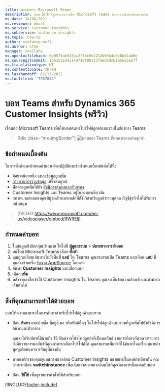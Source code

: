 ```yaml
---
title: บอทสำหรับ Microsoft Teams
description: ค้นหาโปรไฟล์ลูกค้าแบบรวมใน Microsoft Teams ด้วยความช่วยเหลือของบอท
ms.date: 10/08/2021
ms.reviewer: mhart
ms.service: customer-insights
ms.subservice: audience-insights
ms.topic: how-to
author: stefanie-msft
ms.author: sthe
manager: shellyha
ms.openlocfilehash: 6a9575de922bc2ff9c9d2212b99b4c0c8b61ab0e
ms.sourcegitcommit: 15b1521041149716f8031cfa6d0dc61a56a5e2ff
ms.translationtype: HT
ms.contentlocale: th-TH
ms.lasthandoff: 01/13/2022
ms.locfileid: "7967842"
---
```

# <a name="teams-bot-for-dynamics-365-customer-insights-preview"></a>บอท Teams สำหรับ Dynamics 365 Customer Insights (พรีวิว)

เชื่อมต่อ Microsoft Teams เพื่อให้บอทค้นหาโปรไฟล์ลูกค้าแบบรวมในช่องทาง Teams

> [!div class="mx-imgBorder"]
> ![บอทของ Teams ที่แสดงเรกคอร์ดลูกค้า](media/teams-bot.png "บอทของ Teams แสดงเรกคอร์ดลูกค้า")

## <a name="prerequisites"></a>ข้อกำหนดเบื้องต้น

ในการตั้งค่าและกำหนดค่าบอท ต้องปฏิบัติตามข้อกำหนดเบื้องต้นต่อไปนี้:

- มีอย่างน้อยหนึ่ง [แหล่งข้อมูลถูกเพิ่ม](data-sources.md)
- [กระบวนการรวมข้อมูล](data-unification.md) เสร็จสมบูรณ์
- ฟิลด์จะถูกเพิ่มไปยัง [ดัชนีการค้นหาและตัวกรอง](search-filter-index.md)
- Customer Insights และ Teams อยู่ในองค์กรเดียวกัน
- สภาพแวดล้อมของคุณมีผู้ชมเป้าหมายหลักที่ตั้งไว้สำหรับลูกค้ารายบุคคล บัญชีธุรกิจไม่ได้รับการสนับสนุน


> [!VIDEO https://www.microsoft.com/en-us/videoplayer/embed/RWRElj]
## <a name="configure-the-bot"></a>กำหนดค่าบอท

1. ในข้อมูลเชิงลึกกลุ่มเป้าหมาย ให้ไปที่ **ผู้ดูแลระบบ** > **ปลายทางการส่งออก**
1. บนไทล์ Microsoft Teams เลือก **ตั้งค่า**
1. คุณถูกเปลี่ยนเส้นทางไปยังพื้นที่ **แอป** ใน Teams คุณสามารถเปิด Teams และเลือก **แอป** ที่มุมล่างซ้ายหรือ [รับจาก AppSource](https://go.microsoft.com/fwlink/?linkid=2124104) โดยตรง
1. ค้นหา **Customer Insights** และเลือกแอป
1. เลือก **เพิ่ม**
1. หลังจากลงชื่อเข้าใช้ Customer Insights ใน Teams คุณจะเห็นข้อความต้อนรับและสามารถเริ่มต้นได้

## <a name="things-you-can-do-with-the-bot"></a>สิ่งที่คุณสามารถทำได้ด้วยบอท

บอทให้ความสามารถในการค้นหาสำหรับโปรไฟล์ลูกค้าแบบรวม

- ป้อน **ค้นหา** ตามด้วยชื่อ ที่อยู่อีเมล หรือฟิลด์อื่นๆ ในโปรไฟล์ลูกค้าแบบรวมที่ถูกเพิ่มไปยังดัชนีการค้นหาและตัวกรอง

  คุณจะได้รับบัตรที่มีมากถึง 15 ฟิลด์จากโปรไฟล์ลูกค้าที่เป็นผลลัพธ์ รายการที่ตรงกันหลายรายการส่งคืนรายการผลลัพธ์ที่คุณสามารถเลือกโปรไฟล์ได้ คุณสามารถเพิ่มคำที่ใช้ค้นหาในเครื่องหมายคำพูดคู่เพื่อค้นหาการจับคู่ที่ตรงกัน

- หากองค์กรของคุณดูแลสภาพแวดล้อม Customer Insights หลายแห่งในองค์กรเดียวกัน คุณสามารถป้อน **switchinstance** เพื่อเลือกว่าสภาพแวดล้อมใดที่คุณต้องการเชื่อมต่อกับบอท

- ป้อน **วิธีใช้** เพื่อดูรายการคำสั่งที่มีสำหรับบอท  


[!INCLUDE[footer-include](../includes/footer-banner.md)]
